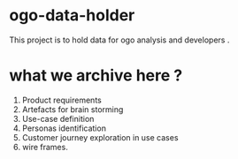 # ogo-data-holder
This project is to hold data for ogo analysis and developers .

# what we archive here ?

1) Product requirements
2) Artefacts for brain storming
3) Use-case definition
4) Personas identification
6) Customer journey exploration in use cases 
7) wire frames.


